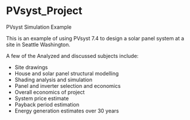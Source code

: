 # PVsyst_Project
PVsyst Simulation Example

This is an example of using PVsyst 7.4 to design a solar panel system at a site in Seattle Washington.  

A few of the Analyzed and discussed subjects include:
- Site drawings
- House and solar panel structural modelling
- Shading analysis and simulation
- Panel and inverter selection and economics
- Overall economics of project
- System price estimate 
- Payback period estimation
- Energy generation estimates over 30 years
